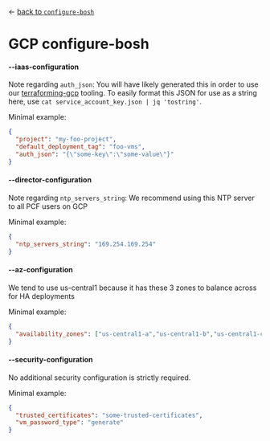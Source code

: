 &larr; [back to `configure-bosh`](README.md)

# GCP configure-bosh

#### --iaas-configuration
Note regarding `auth_json`: You will have likely generated this in order to use our [terraforming-gcp](https://github.com/pivotal-cf/terraforming-gcp/) tooling. To easily format this JSON for use as a string here, use `cat service_account_key.json | jq 'tostring'`.

Minimal example:

```json
{
  "project": "my-foo-project",
  "default_deployment_tag": "foo-vms",
  "auth_json": "{\"some-key\":\"some-value\"}"
}
```

#### --director-configuration
Note regarding `ntp_servers_string`: We recommend using this NTP server to all PCF users on GCP

Minimal example:
```json
{
  "ntp_servers_string": "169.254.169.254"
}
```

#### --az-configuration
We tend to use us-central1 because it has these 3 zones to balance across for HA deployments

Minimal example:
```json
{
  "availability_zones": ["us-central1-a","us-central1-b","us-central1-c"]
}
```

#### --security-configuration
No additional security configuration is strictly required.

Minimal example:
```json
{
  "trusted_certificates": "some-trusted-certificates",
  "vm_password_type": "generate"
}
```
